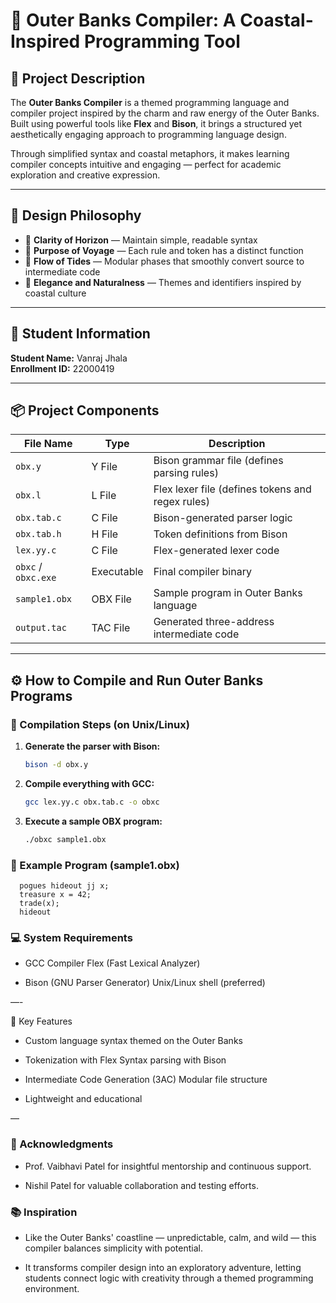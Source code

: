# 🌊 Outer Banks Compiler: A Coastal-Inspired Programming Tool

## 📜 Project Description
The **Outer Banks Compiler** is a themed programming language and compiler project inspired by the charm and raw energy of the Outer Banks. Built using powerful tools like **Flex** and **Bison**, it brings a structured yet aesthetically engaging approach to programming language design.

Through simplified syntax and coastal metaphors, it makes learning compiler concepts intuitive and engaging — perfect for academic exploration and creative expression.

---

## 🧭 Design Philosophy
- 🌅 **Clarity of Horizon** — Maintain simple, readable syntax  
- 🧭 **Purpose of Voyage** — Each rule and token has a distinct function  
- 🌊 **Flow of Tides** — Modular phases that smoothly convert source to intermediate code  
- 🐚 **Elegance and Naturalness** — Themes and identifiers inspired by coastal culture  

---

## 👤 Student Information
**Student Name:** Vanraj Jhala  
**Enrollment ID:** 22000419

---

## 📦 Project Components
| File Name       | Type       | Description                                       |
|------------------|------------|---------------------------------------------------|
| `obx.y`          | Y File     | Bison grammar file (defines parsing rules)        |
| `obx.l`          | L File     | Flex lexer file (defines tokens and regex rules)  |
| `obx.tab.c`      | C File     | Bison-generated parser logic                      |
| `obx.tab.h`      | H File     | Token definitions from Bison                      |
| `lex.yy.c`       | C File     | Flex-generated lexer code                         |
| `obxc` / `obxc.exe` | Executable | Final compiler binary                          |
| `sample1.obx`    | OBX File   | Sample program in Outer Banks language            |
| `output.tac`     | TAC File   | Generated three-address intermediate code         |

---

## ⚙️ How to Compile and Run Outer Banks Programs

### 🔧 Compilation Steps (on Unix/Linux)
1. **Generate the parser with Bison:**
   ```bash
   bison -d obx.y
2. **Compile everything with GCC:**
   ```bash
   gcc lex.yy.c obx.tab.c -o obxc
3. **Execute a sample OBX program:**
   ```bash
   ./obxc sample1.obx

### 📄 Example Program (sample1.obx) 
    
      pogues hideout jj x;
      treasure x = 42;
      trade(x); 
      hideout 



### 💻 System Requirements 

- GCC Compiler Flex (Fast Lexical Analyzer) 

- Bison (GNU Parser Generator) Unix/Linux shell (preferred) 

—-

🚤 Key Features 

- Custom language syntax themed on the Outer Banks 

- Tokenization with Flex Syntax parsing with Bison 

- Intermediate Code Generation (3AC) Modular file structure 

- Lightweight and educational 

—

### 🙏 Acknowledgments 

- Prof. Vaibhavi Patel for insightful mentorship and continuous support.

- Nishil Patel for valuable collaboration and testing efforts. 



### 📚 Inspiration 
- Like the Outer Banks' coastline — unpredictable, calm, and wild — this compiler balances simplicity with potential.
  
- It transforms compiler design into an exploratory adventure, letting students connect logic with creativity through a themed programming environment.
